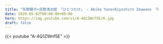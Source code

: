 ```yaml
---
title: "矢野顕子×忌野清志郎 「ひとつだけ」 - Akiko Yano×Kiyoshiro Imawano 「Hitotsudake」(Cover)"
date: 2020-05-02T00:00:00+09:00
hero: https://img.youtube.com/vi/A-4Q1ZWnf5E/0.jpg
draft: false
---
```


{{< youtube "A-4Q1ZWnf5E" >}}
